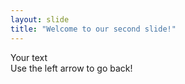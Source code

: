 ```yaml
---
layout: slide
title: "Welcome to our second slide!"
---
```

Your text  
Use the left arrow to go back!